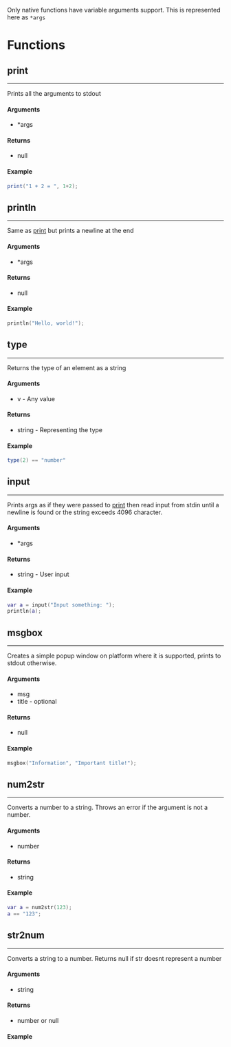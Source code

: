 Only native functions have variable arguments support. This is represented here as `*args`

# Functions

## print
---
Prints all the arguments to stdout

#### Arguments
* \*args

#### Returns
* null

#### Example
```lua
print("1 + 2 = ", 1+2);
```

## println
---
Same as [print](#print) but prints a newline at the end

#### Arguments
* \*args

#### Returns
* null

#### Example
```lua
println("Hello, world!");
```

## type
---
Returns the type of an element as a string

#### Arguments
* v - Any value

#### Returns
* string - Representing the type

#### Example
```lua
type(2) == "number"
```

## input
---
Prints args as if they were passed to [print](#print) then read input from stdin until a newline is found or the string exceeds 4096 character.

#### Arguments
* \*args

#### Returns
* string - User input

#### Example
```lua
var a = input("Input something: ");
println(a);
```

## msgbox
---
Creates a simple popup window on platform where it is supported, prints to stdout otherwise.

#### Arguments
* msg
* title - optional

#### Returns
* null

#### Example
```lua
msgbox("Information", "Important title!");
```

## num2str
---
Converts a number to a string. Throws an error if the argument is not a number.

#### Arguments
* number

#### Returns
* string

#### Example
```lua
var a = num2str(123);
a == "123";
```

## str2num
---
Converts a string to a number. Returns null if str doesnt represent a number

#### Arguments
* string

#### Returns
* number or null

#### Example
```lua

```